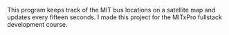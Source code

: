 This program keeps track of the MIT bus locations on a satellite map and updates every fifteen seconds.
I made this project for the MITxPro fullstack development course.

